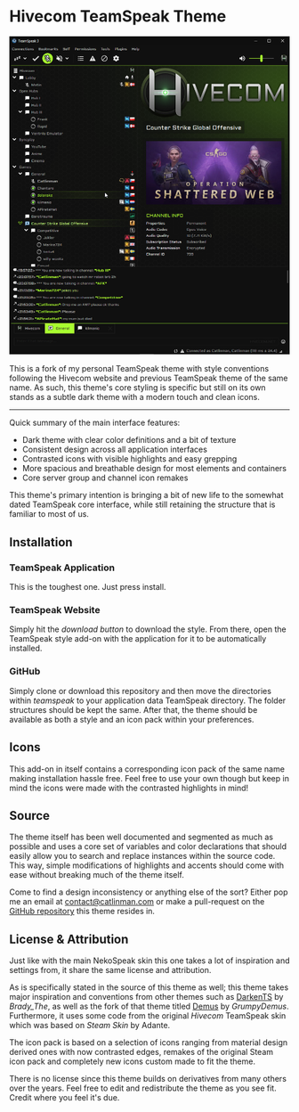 
# Hivecom TeamSpeak Theme #

![](https://github.com/catlinman/hivecom-teamspeak/blob/master/preview.png)

This is a fork of my personal TeamSpeak theme with style conventions following
the Hivecom website and previous TeamSpeak theme of the same name. As such,
this theme's core styling is specific but still on its own stands as a subtle
dark theme with a modern touch and clean icons.

____

Quick summary of the main interface features:
- Dark theme with clear color definitions and a bit of texture
- Consistent design across all application interfaces
- Contrasted icons with visible highlights and easy grepping
- More spacious and breathable design for most elements and containers
- Core server group and channel icon remakes

This theme's primary intention is bringing a bit of new life to the somewhat
dated TeamSpeak core interface, while still retaining the structure that is
familiar to most of us.

## Installation ##

### TeamSpeak Application ###

This is the toughest one. Just press install.

### TeamSpeak Website ###

Simply hit the *download button* to download the style. From there, open the
TeamSpeak style add-on with the application for it to be automatically
installed.

### GitHub ###

Simply clone or download this repository and then move the directories within
*teamspeak* to your application data TeamSpeak directory. The folder structures
should be kept the same. After that, the theme should be available as both a
style and an icon pack within your preferences.

## Icons ##

This add-on in itself contains a corresponding icon pack of the same name
making installation hassle free. Feel free to use your own though but keep in
mind the icons were made with the contrasted highlights in mind!

## Source ##

The theme itself has been well documented and segmented as much as possible and
uses a core set of variables and color declarations that should easily allow
you to search and replace instances within the source code. This way, simple
modifications of highlights and accents should come with ease without breaking
much of the theme itself.

Come to find a design inconsistency or anything else of the sort? Either pop me
an email at contact@catlinman.com or make a pull-request on the [GitHub
repository](https://github.com/catlinman/hivecom-teamspeak/)
this theme resides in.

## License & Attribution ##

Just like with the main NekoSpeak skin this one takes a lot of inspiration and settings from, it share the same license and attribution.

As is specifically stated in the source of this theme as well; this theme takes
major inspiration and conventions from other themes such as
[DarkenTS](https://www.myteamspeak.com/addons/686209af-0b66-4805-b2d7-0e990f7cb9e0)
by *Brady_The*, as well as the fork of that theme titled
[Demus](https://www.myteamspeak.com/addons/3bfce85f-bed4-4b04-a183-41b2b42107b4)
by *GrumpyDemus*. Furthermore, it uses some code from the original *Hivecom*
TeamSpeak skin which was based on *Steam Skin* by Adante.

The icon pack is based on a selection of icons ranging from material design
derived ones with now contrasted edges, remakes of the original Steam icon pack
and completely new icons custom made to fit the theme.

There is no license since this theme builds on derivatives from many others
over the years. Feel free to edit and redistribute the theme as you see fit.
Credit where you feel it's due.